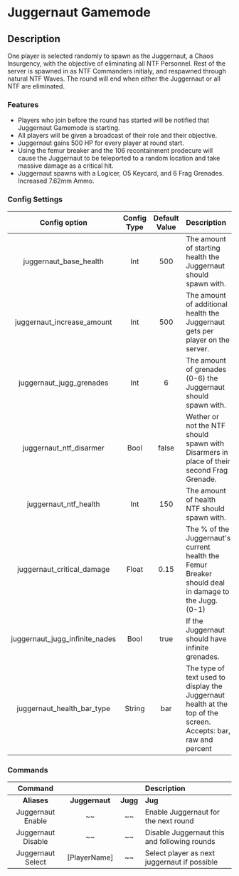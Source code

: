 Juggernaut Gamemode
======
## Description
 One player is selected randomly to spawn as the Juggernaut, a Chaos Insurgency, with the objective of eliminating all NTF Personnel.
 Rest of the server is spawned in as NTF Commanders initialy, and respawned through natural NTF Waves.
 The round will end when either the Juggernaut or all NTF are eliminated.

### Features
 - Players who join before the round has started will be notified that Juggernaut Gamemode is starting.
 - All players will be given a broadcast of their role and their objective.
 - Juggernaut gains 500 HP for every player at round start.
 - Using the femur breaker and the 106 recontainment prodecure will cause the Juggernaut to be teleported to a random location and take massive damage as a critical hit.
 - Juggernaut spawns with a Logicer, O5 Keycard, and 6 Frag Grenades. Increased 7.62mm Ammo.

### Config Settings
Config option | Config Type | Default Value | Description
:---: | :---: | :---: | :------
juggernaut_base_health | Int | 500 | The amount of starting health the Juggernaut should spawn with.
juggernaut_increase_amount |Int | 500 | The amount of additional health the Juggernaut gets per player on the server.
juggernaut_jugg_grenades | Int | 6 | The amount of grenades (0-6) the Juggernaut should spawn with.
juggernaut_ntf_disarmer | Bool | false | Wether or not the NTF should spawn with Disarmers in place of their second Frag Grenade.
juggernaut_ntf_health | Int | 150 | The amount of health NTF should spawn with.
juggernaut_critical_damage | Float | 0.15 | The % of the Juggernaut's current health the Femur Breaker should deal in damage to the Jugg. (0-1)
juggernaut_jugg_infinite_nades | Bool | true | If the Juggernaut should have infinite grenades.
juggernaut_health_bar_type | String | bar | The type of text used to display the Juggernaut health at the top of the screen. Accepts: bar, raw and percent

### Commands
  Command |  |  | Description
:---: | :---: | :---: | :------
**Aliases** | **Juggernaut** | **Jugg** | **Jug**
Juggernaut Enable | ~~ | ~~ | Enable Juggernaut for the next round
Juggernaut Disable | ~~ | ~~ | Disable Juggernaut this and following rounds
Juggernaut Select | [PlayerName] | ~~ | Select player as next juggernaut if possible
